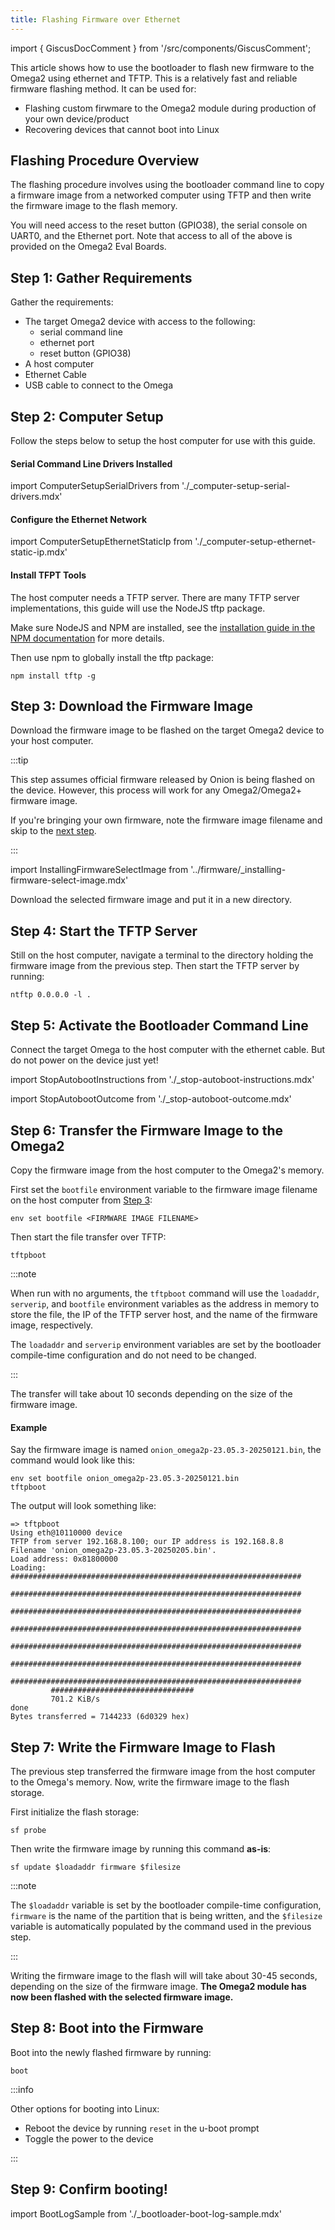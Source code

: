 ```yaml
---
title: Flashing Firmware over Ethernet
---
```


import { GiscusDocComment } from '/src/components/GiscusComment';

This article shows how to use the bootloader to flash new firmware to the Omega2 using ethernet and TFTP. This is a relatively fast and reliable firmware flashing method. It can be used for:
- Flashing custom firwmare to the Omega2 module during production of your own device/product
- Recovering devices that cannot boot into Linux

## Flashing Procedure Overview

The flashing procedure involves using the bootloader command line to copy a firmware image from a networked computer using TFTP and then write the firmware image to the flash memory.

You will need access to the reset button (GPIO38), the serial console on UART0, and the Ethernet port. Note that access to all of the above is provided on the Omega2 Eval Boards.

<!-- TODO: consider adding this guide is for connecting the omega directly to a computer, but it's also possible to connect the host computer and the target omega to an ethernet switch and accomplish the same thing, just need to know the ip address of the host computer -->

## Step 1: Gather Requirements

Gather the requirements:
- The target Omega2 device with access to the following:
    - serial command line
    - ethernet port
    - reset button (GPIO38)
- A host computer
- Ethernet Cable
- USB cable to connect to the Omega

## Step 2: Computer Setup

Follow the steps below to setup the host computer for use with this guide.

#### Serial Command Line Drivers Installed

import ComputerSetupSerialDrivers from './_computer-setup-serial-drivers.mdx'

<ComputerSetupSerialDrivers/>

#### Configure the Ethernet Network

import ComputerSetupEthernetStaticIp from './_computer-setup-ethernet-static-ip.mdx'

<ComputerSetupEthernetStaticIp/>

#### Install TFPT Tools

The host computer needs a TFTP server. There are many TFTP server implementations, this guide will use the NodeJS tftp package.

Make sure NodeJS and NPM are installed, see the [installation guide in the NPM documentation](https://docs.npmjs.com/downloading-and-installing-node-js-and-npm) for more details.

Then use npm to globally install the tftp package:

```
npm install tftp -g
```

## Step 3: Download the Firmware Image

Download the firmware image to be flashed on the target Omega2 device to your host computer.

:::tip

This step assumes official firmware released by Onion is being flashed on the device. However, this process will work for any Omega2/Omega2+ firmware image. 

If you're bringing your own firmware, note the firmware image filename and skip to the [next step](#step-4-start-the-tftp-server).

:::

import InstallingFirmwareSelectImage from '../firmware/_installing-firmware-select-image.mdx'

<InstallingFirmwareSelectImage/>

Download the selected firmware image and put it in a new directory.

## Step 4: Start the TFTP Server

Still on the host computer, navigate a terminal to the directory holding the firmware image from the previous step.
Then start the TFTP server by running:

```
ntftp 0.0.0.0 -l .
```

## Step 5: Activate the Bootloader Command Line

Connect the target Omega to the host computer with the ethernet cable. But do not power on the device just yet!

import StopAutobootInstructions from './_stop-autoboot-instructions.mdx'

<StopAutobootInstructions/>

import StopAutobootOutcome from './_stop-autoboot-outcome.mdx'

<StopAutobootOutcome/>


## Step 6: Transfer the Firmware Image to the Omega2

Copy the firmware image from the host computer to the Omega2's memory. 

First set the `bootfile` environment variable to the firmware image filename on the host computer from [Step 3](#step-3-download-the-firmware-image):

```
env set bootfile <FIRMWARE IMAGE FILENAME>
```

Then start the file transfer over TFTP:

```
tftpboot
```

:::note

When run with no arguments, the `tftpboot` command will use  the `loadaddr`, `serverip`, and `bootfile` environment variables as the address in memory to store the file, the IP of the TFTP server host, and the name of the firmware image, respectively. 

The `loadaddr` and `serverip` environment variables are set by the bootloader compile-time configuration and do not need to be changed.

:::

The transfer will take about 10 seconds depending on the size of the firmware image. 

#### Example

Say the firmware image is named `onion_omega2p-23.05.3-20250121.bin`, the command would look like this:

```
env set bootfile onion_omega2p-23.05.3-20250121.bin
tftpboot
```

The output will look something like:

```
=> tftpboot
Using eth@10110000 device
TFTP from server 192.168.8.100; our IP address is 192.168.8.8
Filename 'onion_omega2p-23.05.3-20250205.bin'.
Load address: 0x81800000
Loading: #################################################################
         #################################################################
         #################################################################
         #################################################################
         #################################################################
         #################################################################
         #################################################################
         ################################
         701.2 KiB/s
done
Bytes transferred = 7144233 (6d0329 hex)
```

## Step 7: Write the Firmware Image to Flash

The previous step transferred the firmware image from the host computer to the Omega's memory. Now, write the firmware image to the flash storage.

First initialize the flash storage:

```
sf probe
```

Then write the firmware image by running this command **as-is**: 

```
sf update $loadaddr firmware $filesize
```

:::note

The `$loadaddr` variable is set by the bootloader compile-time configuration, `firmware` is the name of the partition that is being written, and the `$filesize` variable is automatically populated by the command used in the previous step.

:::

Writing the firmware image to the flash will will take about 30-45 seconds, depending on the size of the firmware image. **The Omega2 module has now been flashed with the selected firmware image.**

## Step 8: Boot into the Firmware

Boot into the newly flashed firmware by running:

```
boot
``` 

:::info

Other options for booting into Linux:
- Reboot the device by running `reset` in the u-boot prompt
- Toggle the power to the device

:::

## Step 9: Confirm booting!

import BootLogSample from './_bootloader-boot-log-sample.mdx'

<BootLogSample/>

<!-- ## Troubleshooting

If the firmware does not boot, run through the procedure again, but this time run the following commands for step 7:

```
mtd erase firmware 
mtd write.dontskipff firmware $loadaddr 0x0 $filesize
```

Erase takes ~5 minutes.
This will take a few minutes but should resolve any firmware flashing issues. -->

<GiscusDocComment />

